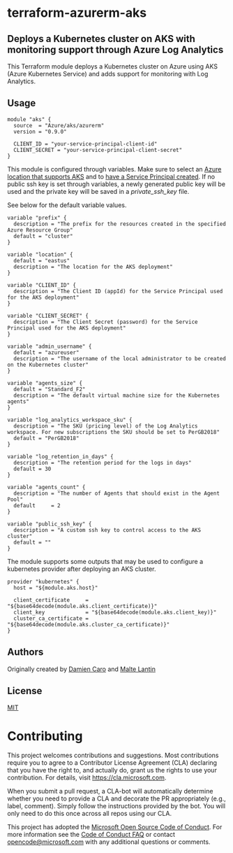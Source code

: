 # terraform-azurerm-aks
## Deploys a Kubernetes cluster on AKS with monitoring support through Azure Log Analytics

This Terraform module deploys a Kubernetes cluster on Azure using AKS (Azure Kubernetes Service) and adds support for monitoring with Log Analytics.

## Usage

```hcl
module "aks" {
  source  = "Azure/aks/azurerm"
  version = "0.9.0"

  CLIENT_ID = "your-service-principal-client-id"
  CLIENT_SECRET = "your-service-principal-client-secret"
}
```

This module is configured through variables. Make sure to select an [Azure location that supports AKS](https://docs.microsoft.com/en-us/azure/aks/container-service-quotas) and to [have a Service Principal created](https://www.terraform.io/docs/providers/azurerm/authenticating_via_service_principal.html). If no public ssh key is set through variables, a newly generated public key will be used and the private key will be saved in a *private_ssh_key* file.

See below for the default variable values.

```hcl
variable "prefix" {
  description = "The prefix for the resources created in the specified Azure Resource Group"
  default = "cluster"
}

variable "location" {
  default = "eastus"
  description = "The location for the AKS deployment"
}

variable "CLIENT_ID" {
  description = "The Client ID (appId) for the Service Principal used for the AKS deployment"
}

variable "CLIENT_SECRET" {
  description = "The Client Secret (password) for the Service Principal used for the AKS deployment"
}

variable "admin_username" {
  default = "azureuser"
  description = "The username of the local administrator to be created on the Kubernetes cluster"
}

variable "agents_size" {
  default = "Standard_F2"
  description = "The default virtual machine size for the Kubernetes agents"
}

variable "log_analytics_workspace_sku" {
  description = "The SKU (pricing level) of the Log Analytics workspace. For new subscriptions the SKU should be set to PerGB2018"
  default = "PerGB2018"
}

variable "log_retention_in_days" {
  description = "The retention period for the logs in days"
  default = 30
}

variable "agents_count" {
  description = "The number of Agents that should exist in the Agent Pool"
  default     = 2
}

variable "public_ssh_key" {
  description = "A custom ssh key to control access to the AKS cluster"
  default = ""
}
```

The module supports some outputs that may be used to configure a kubernetes
provider after deploying an AKS cluster.

```
provider "kubernetes" {
  host = "${module.aks.host}"

  client_certificate     = "${base64decode(module.aks.client_certificate)}"
  client_key             = "${base64decode(module.aks.client_key)}"
  cluster_ca_certificate = "${base64decode(module.aks.cluster_ca_certificate)}"
}
```

## Authors

Originally created by [Damien Caro](http://github.com/dcaro) and [Malte Lantin](http://github.com/n01d)

## License

[MIT](LICENSE)

# Contributing

This project welcomes contributions and suggestions.  Most contributions require you to agree to a
Contributor License Agreement (CLA) declaring that you have the right to, and actually do, grant us
the rights to use your contribution. For details, visit https://cla.microsoft.com.

When you submit a pull request, a CLA-bot will automatically determine whether you need to provide
a CLA and decorate the PR appropriately (e.g., label, comment). Simply follow the instructions
provided by the bot. You will only need to do this once across all repos using our CLA.

This project has adopted the [Microsoft Open Source Code of Conduct](https://opensource.microsoft.com/codeofconduct/).
For more information see the [Code of Conduct FAQ](https://opensource.microsoft.com/codeofconduct/faq/) or
contact [opencode@microsoft.com](mailto:opencode@microsoft.com) with any additional questions or comments.
